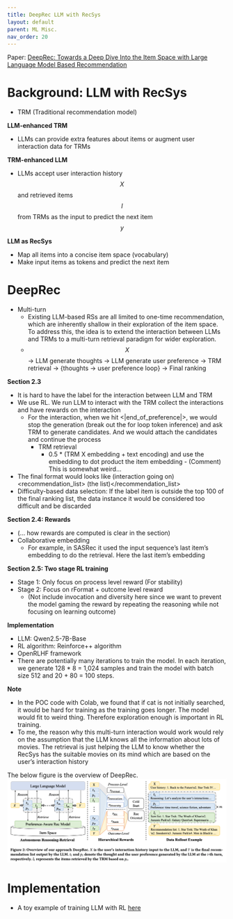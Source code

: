 ```yaml
---
title: DeepRec LLM with RecSys
layout: default
parent: ML Misc.
nav_order: 20
---
```


Paper: [DeepRec: Towards a Deep Dive Into the Item Space with
Large Language Model Based Recommendation](https://arxiv.org/pdf/2505.16810)

# Background: LLM with RecSys

- TRM (Traditional recommendation model)

**LLM-enhanced TRM**
- LLMs can provide extra features about items or augment user interaction data for TRMs

**TRM-enhanced LLM**
- LLMs accept user interaction history $$X$$ and retrieved items $$I$$ from TRMs as the input to predict the next item $$y$$

**LLM as RecSys**
- Map all items into a concise item space (vocabulary)
- Make input items as tokens and predict the next item


# DeepRec
- Multi-turn
  - Existing LLM-based RSs are all limited to one-time recommendation, which are inherently shallow in their exploration of the item space. To address this, the idea is to extend the interaction between LLMs and TRMs to a multi-turn retrieval paradigm for wider exploration. 
  - $$X$$ -> LLM generate thoughts -> LLM generate user preference -> TRM retrieval -> {thoughts -> user preference loop} -> Final ranking


**Section 2.3**
- It is hard to have the label for the interaction between LLM and TRM
- We use RL. We run LLM to interact with the TRM collect the interactions and have rewards on the interaction
  - For the interaction, when we hit <\|end_of_preference\|>, we would stop the generation (break out the for loop token inference) and ask TRM to generate candidates. And we would attach the candidates and continue the process
    - TRM retrieval
      - 0.5 * (TRM X embedding + text encoding) and use the embedding to dot product the item embedding
            -  (Comment) This is somewhat weird...
- The final format would looks like <think> (interaction going on) </thing> <recommendation_list> (the list)</recommendation_list>
- Difficulty-based data selection: If the label item is outside the top 100 of the final ranking list, the data instance it would be considered too difficult and be discarded

**Section 2.4: Rewards**
- (… how rewards are computed is clear in the section)
- Collaborative embedding
  - For example, in SASRec it used the input sequence’s last item’s embedding to do the retrieval. Here the last item’s embedding

**Section 2.5: Two stage RL training**
- Stage 1: Only focus on process level reward (For stability)
- Stage 2: Focus on rFormat + outcome level reward
  - (Not include invocation and diversity here since we want to prevent the model gaming the reward by repeating the reasoning while not focusing on learning outcome)

**Implementation**
- LLM: Qwen2.5-7B-Base
- RL algorithm: Reinforce++ algorithm
- OpenRLHF framework
- There are potentially many iterations to train the model. In each iteration, we generate 128 * 8 = 1,024 samples and train the model with batch size 512 and 20 + 80 = 100 steps.


**Note**
- In the POC code with Colab, we found that if cat is not initially searched, it would be hard for training as the training goes longer. The model would fit to weird thing. Therefore exploration enough is important in RL training.
- To me, the reason why this multi-turn interaction would work would rely on the assumption that the LLM knows all the information about lots of movies. The retrieval is just helping the LLM to know whether the RecSys has the suitable movies on its mind which are based on the user’s interaction history


The below figure is the overview of DeepRec.
![deeprec_figure1](/docs/ml_misc/deep_rec/images/deep_rec_overview.png)


# Implementation
- A toy example of training LLM with RL [here](https://github.com/allyoushawn/jupyter_notebook_projects/blob/main/ml_misc/LLM_rl_training_example.ipynb)